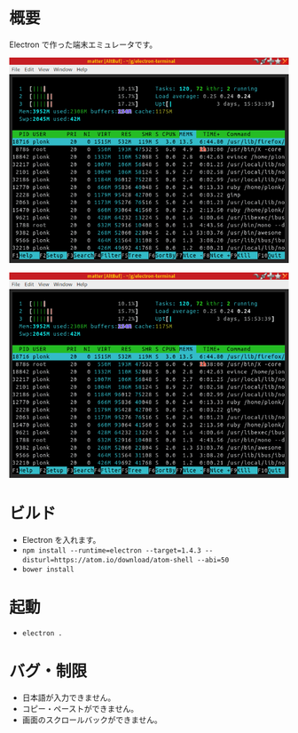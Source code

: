 # 概要

Electron で作った端末エミュレータです。

![htop を動かしている。](doc/ss1.png)

![横二倍角や縦横二倍角で絵文字を含む行を表示している。](doc/ss1.png)

# ビルド

* Electron を入れます。
* `npm install --runtime=electron --target=1.4.3 --disturl=https://atom.io/download/atom-shell --abi=50`
* `bower install`

# 起動

* `electron .`

# バグ・制限

* 日本語が入力できません。
* コピー・ペーストができません。
* 画面のスクロールバックができません。

